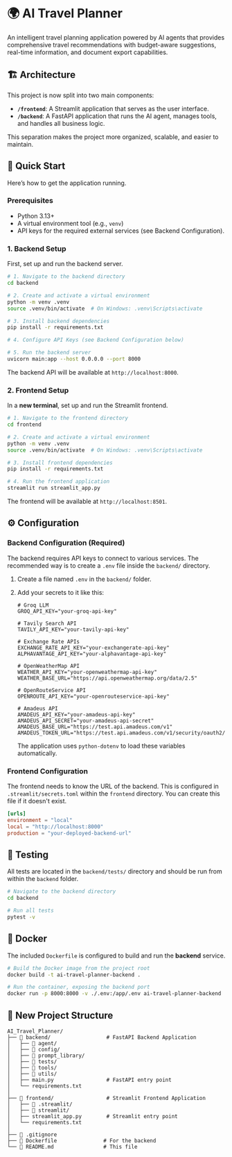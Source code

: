 # 🌍 AI Travel Planner

An intelligent travel planning application powered by AI agents that provides comprehensive travel recommendations with budget-aware suggestions, real-time information, and document export capabilities.

## 🏗️ Architecture

This project is now split into two main components:

-   **`/frontend`**: A Streamlit application that serves as the user interface.
-   **`/backend`**: A FastAPI application that runs the AI agent, manages tools, and handles all business logic.

This separation makes the project more organized, scalable, and easier to maintain.

## 🚀 Quick Start

Here’s how to get the application running.

### Prerequisites

-   Python 3.13+
-   A virtual environment tool (e.g., `venv`)
-   API keys for the required external services (see Backend Configuration).

### 1. Backend Setup

First, set up and run the backend server.

```bash
# 1. Navigate to the backend directory
cd backend

# 2. Create and activate a virtual environment
python -m venv .venv
source .venv/bin/activate  # On Windows: .venv\Scripts\activate

# 3. Install backend dependencies
pip install -r requirements.txt

# 4. Configure API Keys (see Backend Configuration below)

# 5. Run the backend server
uvicorn main:app --host 0.0.0.0 --port 8000
```

The backend API will be available at `http://localhost:8000`.

### 2. Frontend Setup

In a **new terminal**, set up and run the Streamlit frontend.

```bash
# 1. Navigate to the frontend directory
cd frontend

# 2. Create and activate a virtual environment
python -m venv .venv
source .venv/bin/activate  # On Windows: .venv\Scripts\activate

# 3. Install frontend dependencies
pip install -r requirements.txt

# 4. Run the frontend application
streamlit run streamlit_app.py
```

The frontend will be available at `http://localhost:8501`.

## ⚙️ Configuration

### Backend Configuration (Required)

The backend requires API keys to connect to various services. The recommended way is to create a `.env` file inside the `backend/` directory.

1.  Create a file named `.env` in the `backend/` folder.
2.  Add your secrets to it like this:

    ```env
    # Groq LLM
    GROQ_API_KEY="your-groq-api-key"

    # Tavily Search API
    TAVILY_API_KEY="your-tavily-api-key"

    # Exchange Rate APIs
    EXCHANGE_RATE_API_KEY="your-exchangerate-api-key"
    ALPHAVANTAGE_API_KEY="your-alphavantage-api-key"

    # OpenWeatherMap API
    WEATHER_API_KEY="your-openweathermap-api-key"
    WEATHER_BASE_URL="https://api.openweathermap.org/data/2.5"

    # OpenRouteService API
    OPENROUTE_API_KEY="your-openrouteservice-api-key"

    # Amadeus API
    AMADEUS_API_KEY="your-amadeus-api-key"
    AMADEUS_API_SECRET="your-amadeus-api-secret"
    AMADEUS_BASE_URL="https://test.api.amadeus.com/v1"
    AMADEUS_TOKEN_URL="https://test.api.amadeus.com/v1/security/oauth2/token"
    ```

    The application uses `python-dotenv` to load these variables automatically.

### Frontend Configuration

The frontend needs to know the URL of the backend. This is configured in `.streamlit/secrets.toml` within the `frontend` directory. You can create this file if it doesn't exist.

```toml
[urls]
environment = "local"
local = "http://localhost:8000"
production = "your-deployed-backend-url"
```

## 🧪 Testing

All tests are located in the `backend/tests/` directory and should be run from within the `backend` folder.

```bash
# Navigate to the backend directory
cd backend

# Run all tests
pytest -v
```

## 🐳 Docker

The included `Dockerfile` is configured to build and run the **backend** service.

```bash
# Build the Docker image from the project root
docker build -t ai-travel-planner-backend .

# Run the container, exposing the backend port
docker run -p 8000:8000 -v ./.env:/app/.env ai-travel-planner-backend
```

## 🏢 New Project Structure

```
AI_Travel_Planner/
├── 📁 backend/                  # FastAPI Backend Application
│   ├── 📁 agent/
│   ├── 📁 config/
│   ├── 📁 prompt_library/
│   ├── 📁 tests/
│   ├── 📁 tools/
│   ├── 📁 utils/
│   ├── main.py                 # FastAPI entry point
│   └── requirements.txt
│
├── 📁 frontend/                 # Streamlit Frontend Application
│   ├── 📁 .streamlit/
│   ├── 📁 streamlit/
│   ├── streamlit_app.py        # Streamlit entry point
│   └── requirements.txt
│
├── 📄 .gitignore
├── 📄 Dockerfile               # For the backend
└── 📄 README.md                # This file
```